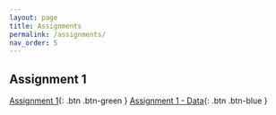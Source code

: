 ```yaml
---
layout: page
title: Assignments
permalink: /assignments/
nav_order: 5
---
```


## Assignment 1

[Assignment 1](https://github.com/bayreuth-politics/CI22/raw/gh-pages/docs/assignment/bayreuth22_assignment1.pdf){: .btn .btn-green }
[Assignment 1 - Data](https://raw.githubusercontent.com/bayreuth-politics/CI22/assignment/ballot.csv){: .btn .btn-blue }



